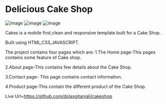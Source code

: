 # Delicious Cake Shop

![image](Screenshot(18).png)
![image](Screenshot(19).png)
![image](Screenshot(20).png)

Cakes is a mobile first,clean and responsive template built for a Cake Shop.

Built using HTML,CSS,JAVASCRIPT.

The project contains four pages which are:
1.The Home page-This pages contains some  feature of Cake shop.

2.About page-This contains few details about the Cake Shop.

3.Contact page- This page contains contact information.

4.Product page-This contain the different product of the Cake Shop.

Live Url=https://github.com/dolasgitanjali/cakeshop